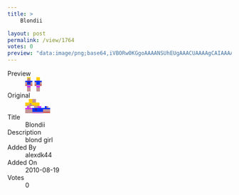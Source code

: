 ```yaml
---
title: >
    Blondii

layout: post
permalink: /view/1764
votes: 0
preview: "data:image/png;base64,iVBORw0KGgoAAAANSUhEUgAAACUAAAAgCAIAAAAaMSbnAAAABnRSTlMA/wD/AP5AXyvrAAABGklEQVRIie1VQQ6CMBDsGk++wj/UyAk/Y6LAg0BI/IycJPQPvsIj9QDWbtlqMa0xxjmVZqfDTne3IGXHFMSMkeAdvW/AgU5H1E3uJDAdIz0uQQySIBjj0q8eGH4amcXrjLHwfip4Nxbp9acvz+f+Uy08Yk7u6kp1k8c8pN4lit4+buz/UAF3wNQKlC2KhxVMor+oF+8g/NyJvVpXvPSsd9oW6mNzTHUZJazHMJbofJJuQI+h61NP0S/o+6t46d3JZ3rhQOipzEKk+On8QO/eOqenc5xpM0LitwIef+xCh5MlyIY4Rf1QF4dJdNQPC0sDXVH/WeFCR++tsAxD3jrNWBf6F/RDUKD7s99TYtlHcKH/up9/vb/eN+vdAGDkZqFCvq0mAAAAAElFTkSuQmCC"
---
```

<dl class="side-by-side">
<dt>Preview</dt>
<dd>
    <img class="preview" src="data:image/png;base64,iVBORw0KGgoAAAANSUhEUgAAACUAAAAgCAIAAAAaMSbnAAAABnRSTlMA/wD/AP5AXyvrAAABGklEQVRIie1VQQ6CMBDsGk++wj/UyAk/Y6LAg0BI/IycJPQPvsIj9QDWbtlqMa0xxjmVZqfDTne3IGXHFMSMkeAdvW/AgU5H1E3uJDAdIz0uQQySIBjj0q8eGH4amcXrjLHwfip4Nxbp9acvz+f+Uy08Yk7u6kp1k8c8pN4lit4+buz/UAF3wNQKlC2KhxVMor+oF+8g/NyJvVpXvPSsd9oW6mNzTHUZJazHMJbofJJuQI+h61NP0S/o+6t46d3JZ3rhQOipzEKk+On8QO/eOqenc5xpM0LitwIef+xCh5MlyIY4Rf1QF4dJdNQPC0sDXVH/WeFCR++tsAxD3jrNWBf6F/RDUKD7s99TYtlHcKH/up9/vb/eN+vdAGDkZqFCvq0mAAAAAElFTkSuQmCC">
</dd>
<dt>Original</dt>
<dd>
    <img class="preview" src="data:image/png;base64,iVBORw0KGgoAAAANSUhEUgAAAEAAAAAgCAYAAACinX6EAAAA00lEQVR42u2WzQ2AIAxGu5MDeXMkE9fx7BQuouBF/KMqJRb7NXkJB2PaR4ESMTENNMXo2zYKlR4QAAEQAAEQAAE/FsAVmJuiBPgdtSnABXVru/v1ElYEnJ1tUx1wdcH9XkBY7FjXh7XEvaBOwNVu+6JDpLpChQDuLX/LnSOkbi4YKpdXwNPBhpOy//8eNkH/TYD44AUBEGBMAJcQm7B2IOAjAQ01G9QKSH3rYwLO1k9Jzu9LARIdULQA8x1gWoAUEKBdQG5cBUkUL0B9B6QOUhy5Bcw1d4nGteD+TgAAAABJRU5ErkJggg==">
</dd>
<dt>Title</dt>
<dd>Blondii</dd>
<dt>Description</dt>
<dd>blond girl</dd>
<dt>Added By</dt>
<dd>alexdk44</dd>
<dt>Added On</dt>
<dd>2010-08-19</dd>
<dt>Votes</dt>
<dd>0</dd>
</dl>
